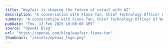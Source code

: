 ```yaml
---
title: "Wayfair is shaping the future of retail with AI"
description: "A conversation with Fiona Tan, Chief Technology Officer of Wayfair."
summary: "A conversation with Fiona Tan, Chief Technology Officer of Wayfair."
pubDate: "Thu, 13 Feb 2025 10:00:00 GMT"
source: "OpenAI Blog"
url: "https://openai.com/blog/wayfair-fiona-tan"
thumbnail: "/assets/openai_logo.png"
---
```


